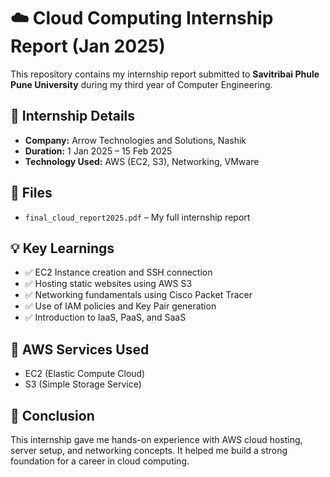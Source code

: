 # ☁️ Cloud Computing Internship Report (Jan 2025)

This repository contains my internship report submitted to **Savitribai Phule Pune University** during my third year of Computer Engineering.

## 🏢 Internship Details
- **Company:** Arrow Technologies and Solutions, Nashik
- **Duration:** 1 Jan 2025 – 15 Feb 2025
- **Technology Used:** AWS (EC2, S3), Networking, VMware

## 📄 Files
- `final_cloud_report2025.pdf` – My full internship report

## 💡 Key Learnings
- ✅ EC2 Instance creation and SSH connection
- ✅ Hosting static websites using AWS S3
- ✅ Networking fundamentals using Cisco Packet Tracer
- ✅ Use of IAM policies and Key Pair generation
- ✅ Introduction to IaaS, PaaS, and SaaS

## 🧰 AWS Services Used
- EC2 (Elastic Compute Cloud)
- S3 (Simple Storage Service)

## 📌 Conclusion
This internship gave me hands-on experience with AWS cloud hosting, server setup, and networking concepts. It helped me build a strong foundation for a career in cloud computing.
